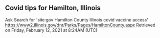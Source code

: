 ## Covid tips for Hamilton, Illinois

Ask Search for 'site:gov Hamilton County Illinois covid vaccine access'
https://www2.illinois.gov/dnr/Parks/Pages/HamiltonCounty.aspx
Retrieved on Friday, February 12, 2021 at 8:24AM (UTC)